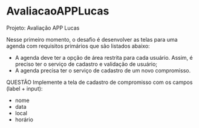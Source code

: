 # AvaliacaoAPPLucas
Projeto: Avaliação APP Lucas

Nesse primeiro momento, o desafio é desenvolver as telas para uma agenda com requisitos
primários que são listados abaixo:
- A agenda deve ter a opção de área restrita para cada usuário. Assim, é preciso ter o
serviço de cadastro e validação de usuário;
- A agenda precisa ter o serviço de cadastro de um novo compromisso.

QUESTÃO
Implemente a tela de cadastro de compromisso com os campos (label + input):
- nome
- data
- local
- horário
